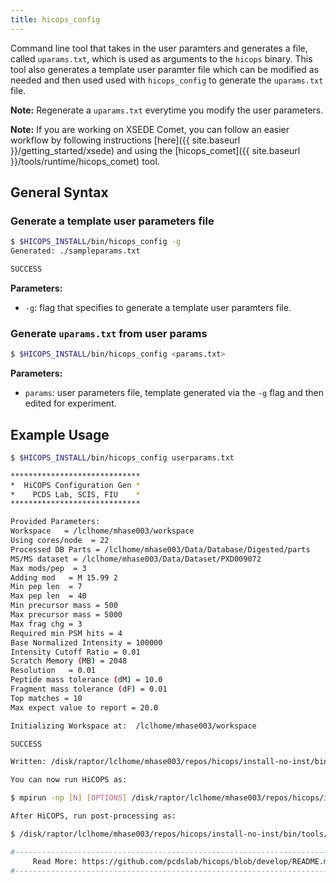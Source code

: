 ```yaml
---
title: hicops_config
---
```


Command line tool that takes in the user paramters and generates a file, called `uparams.txt`, which is used as arguments to the `hicops` binary. This tool also generates a template user paramter file which can be modified as needed and then used used with `hicops_config` to generate the `uparams.txt` file. 

**Note:** Regenerate a `uparams.txt` everytime you modify the user parameters.

**Note:** If you are working on XSEDE Comet, you can follow an easier workflow by following instructions [here]({{ site.baseurl }}/getting_started/xsede) and using the [hicops_comet]({{ site.baseurl }}/tools/runtime/hicops_comet) tool.

## General Syntax

### Generate a template user parameters file

```bash
$ $HICOPS_INSTALL/bin/hicops_config -g
Generated: ./sampleparams.txt

SUCCESS
```

**Parameters:**
* `-g`: flag that specifies to generate a template user paramters file.     

### Generate `uparams.txt` from user params

```bash
$ $HICOPS_INSTALL/bin/hicops_config <params.txt>
```

**Parameters:**
* `params`: user parameters file, template generated via the `-g` flag and then edited for experiment.     

## Example Usage

```bash
$ $HICOPS_INSTALL/bin/hicops_config userparams.txt

*****************************
*  HiCOPS Configuration Gen *
*    PCDS Lab, SCIS, FIU    *
*****************************

Provided Parameters:
Workspace   = /lclhome/mhase003/workspace
Using cores/node  = 22
Processed DB Parts = /lclhome/mhase003/Data/Database/Digested/parts
MS/MS dataset = /lclhome/mhase003/Data/Dataset/PXD009072
Max mods/pep  = 3
Adding mod   = M 15.99 2
Min pep len  = 7
Max pep len  = 40
Min precursor mass = 500
Max precursor mass = 5000
Max frag chg = 3
Required min PSM hits = 4
Base Normalized Intensity = 100000
Intensity Cutoff Ratio = 0.01
Scratch Memory (MB) = 2048
Resolution   = 0.01
Peptide mass tolerance (dM) = 10.0
Fragment mass tolerance (dF) = 0.01
Top matches = 10
Max expect value to report = 20.0

Initializing Workspace at:  /lclhome/mhase003/workspace

SUCCESS

Written: /disk/raptor/lclhome/mhase003/repos/hicops/install-no-inst/bin/uparams.txt

You can now run HiCOPS as:

$ mpirun -np [N] [OPTIONS] /disk/raptor/lclhome/mhase003/repos/hicops/install-no-inst/bin/hicops /disk/raptor/lclhome/mhase003/repos/hicops/install-no-inst/bin/uparams.txt

After HiCOPS, run post-processing as:

$ /disk/raptor/lclhome/mhase003/repos/hicops/install-no-inst/bin/tools/psm2excel -i /lclhome/mhase003/workspace/output

#----------------------------------------------------------------------------------------------------#
     Read More: https://github.com/pcdslab/hicops/blob/develop/README.md
#----------------------------------------------------------------------------------------------------#
```